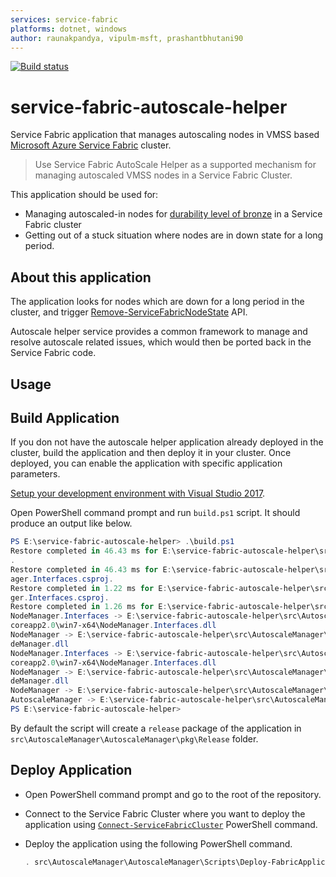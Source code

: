 ```yaml
---
services: service-fabric
platforms: dotnet, windows
author: raunakpandya, vipulm-msft, prashantbhutani90
---
```


[![Build status](https://ci.appveyor.com/api/projects/status/9ygqxfgcckkkc6mp/branch/master?svg=true)](https://ci.appveyor.com/project/prashantbhutani90/service-fabric-autoscale-helper/branch/stateless?svg=true)

# service-fabric-autoscale-helper
Service Fabric application that manages autoscaling nodes in VMSS based [Microsoft Azure Service Fabric](https://azure.microsoft.com/services/service-fabric/) cluster.

> Use Service Fabric AutoScale Helper as a supported mechanism for managing autoscaled VMSS nodes in a Service Fabric Cluster.

This application should be used for:
- Managing autoscaled-in nodes for [durability level of bronze](https://docs.microsoft.com/en-us/azure/service-fabric/service-fabric-cluster-scale-up-down#behaviors-you-may-observe-in-service-fabric-explorer) in a Service Fabric cluster
- Getting out of a stuck situation where nodes are in down state for a long period.

## About this application
The application looks for nodes which are down for a long period in the cluster, and trigger [Remove-ServiceFabricNodeState](https://docs.microsoft.com/en-us/powershell/module/servicefabric/remove-servicefabricnodestate?view=azureservicefabricps) API.

Autoscale helper service provides a common framework to manage and resolve autoscale related issues, which would then be ported back in the Service Fabric code.

## Usage

## Build Application
If you don not have the autoscale helper application already deployed in the cluster, build the application and then deploy it in your cluster. Once deployed, you can enable the application with specific application parameters.

[Setup your development environment with Visual Studio 2017](https://docs.microsoft.com/azure/service-fabric/service-fabric-get-started).

Open PowerShell command prompt and run `build.ps1` script. It should produce an output like below.

```PowerShell
PS E:\service-fabric-autoscale-helper> .\build.ps1
Restore completed in 46.43 ms for E:\service-fabric-autoscale-helper\src\AutoscaleManager\NodeManager\NodeManager.csproj
.
Restore completed in 46.43 ms for E:\service-fabric-autoscale-helper\src\AutoscaleManager\NodeManager.Interfaces\NodeMan
ager.Interfaces.csproj.
Restore completed in 1.22 ms for E:\service-fabric-autoscale-helper\src\AutoscaleManager\NodeManager.Interfaces\NodeMana
ger.Interfaces.csproj.
Restore completed in 1.26 ms for E:\service-fabric-autoscale-helper\src\AutoscaleManager\NodeManager\NodeManager.csproj.
NodeManager.Interfaces -> E:\service-fabric-autoscale-helper\src\AutoscaleManager\NodeManager.Interfaces\bin\Release\net
coreapp2.0\win7-x64\NodeManager.Interfaces.dll
NodeManager -> E:\service-fabric-autoscale-helper\src\AutoscaleManager\NodeManager\bin\Release\netcoreapp2.0\win7-x64\No
deManager.dll
NodeManager.Interfaces -> E:\service-fabric-autoscale-helper\src\AutoscaleManager\NodeManager.Interfaces\bin\Release\net
coreapp2.0\win7-x64\NodeManager.Interfaces.dll
NodeManager -> E:\service-fabric-autoscale-helper\src\AutoscaleManager\NodeManager\bin\Release\netcoreapp2.0\win7-x64\No
deManager.dll
NodeManager -> E:\service-fabric-autoscale-helper\src\AutoscaleManager\AutoscaleManager\pkg\Release\NodeManagerPkg\Code\
AutoscaleManager -> E:\service-fabric-autoscale-helper\src\AutoscaleManager\AutoscaleManager\pkg\Release
PS E:\service-fabric-autoscale-helper>
```

By default the script will create a `release` package of the application in `src\AutoscaleManager\AutoscaleManager\pkg\Release` folder. 

## Deploy Application

- Open PowerShell command prompt and go to the root of the repository.

- Connect to the Service Fabric Cluster where you want to deploy the application using [`Connect-ServiceFabricCluster`](https://docs.microsoft.com/en-us/powershell/module/servicefabric/connect-servicefabriccluster?view=azureservicefabricps) PowerShell command. 

- Deploy the application using the following PowerShell command.

  ```PowerShell
  . src\AutoscaleManager\AutoscaleManager\Scripts\Deploy-FabricApplication.ps1 -ApplicationPackagePath 'src\AutoscaleManager\AutoscaleManager\pkg\Release' -PublishProfileFile 'src\AutoscaleManager\AutoscaleManager\PublishProfiles\Cloud.xml' -UseExistingClusterConnection
  ```
